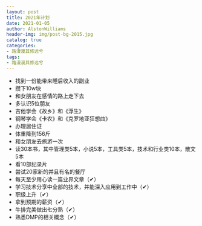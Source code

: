 ```yaml
---
layout: post
title: 2021年计划
date: 2021-01-05
author: AlstonWilliams
header-img: img/post-bg-2015.jpg
catalog: true
categories:
- 路漫漫其修远兮
tags:
- 路漫漫其修远兮
---
```


- 找到一份能带来睡后收入的副业
- 攒下10w块
- 和女朋友在感情的路上走下去
- 多认识5位朋友
- 吉他学会《故乡》和《浮生》
- 钢琴学会《卡农》和《克罗地亚狂想曲》
- 办理居住证
- 体重降到156斤
- 和女朋友去旅游一次
- 读30本书，其中管理类5本，小说5本，工具类5本，技术和行业类10本，散文5本
- 看10部纪录片
- 尝试20家新的并且有名的餐厅
- 每天至少用心读一篇业界文章（✔）
- 学习技术分享中全部的技术，并能深入应用到工作中（✔）
- 职级上升（✔）
- 拿到预期的薪资（✔）
- 牛排完美做出七分熟（✔）
- 熟悉DMP的相关概念（✔）
